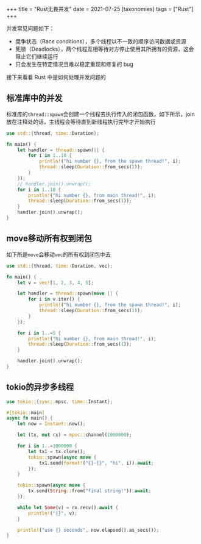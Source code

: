 +++
title = "Rust无畏并发"
date = 2021-07-25
[taxonomies]
  tags = ["Rust"]
+++

并发常见问题如下：

- 竞争状态（Race conditions），多个线程以不一致的顺序访问数据或资源
- 死锁（Deadlocks），两个线程互相等待对方停止使用其所拥有的资源，这会阻止它们继续运行
- 只会发生在特定情况且难以稳定重现和修复的 bug

接下来看看 Rust 中是如何处理并发问题的

<!-- more -->

## 标准库中的并发

标准库的```thread::spawn```会创建一个线程去执行传入的闭包函数，如下所示，join放在注释处的话，主线程会等待直到新线程执行完毕才开始执行

```rust
use std::{thread, time::Duration};

fn main() {
    let handler = thread::spawn(|| {
        for i in 1..10 {
            println!("hi number {}, from the spawn thread!", i);
            thread::sleep(Duration::from_secs(1));
        }
    });
    // handler.join().unwrap();
    for i in 1..10 {
        println!("hi number {}, from main thread!", i);
        thread::sleep(Duration::from_secs(1));
    }
    handler.join().unwrap();
}
```

## move移动所有权到闭包

如下所是```move```会移动```vec```的所有权到闭包中去

```rust
use std::{thread, time::Duration, vec};

fn main() {
    let v = vec![1, 2, 3, 4, 5];

    let handler = thread::spawn(move || {
        for i in v.iter() {
            println!("hi number {}, from the spawn thread!", i);
            thread::sleep(Duration::from_secs(1));
        }
    });

    for i in 1..=5 {
        println!("hi number {}, from main thread!", i);
        thread::sleep(Duration::from_secs(1));
    }

    handler.join().unwrap();
}
```

## tokio的异步多线程

```rust
use tokio::{sync::mpsc, time::Instant};

#[tokio::main]
async fn main() {
    let now = Instant::now();

    let (tx, mut rx) = mpsc::channel(1000000);

    for i in 1..=1000000 {
        let tx1 = tx.clone();
        tokio::spawn(async move {
            tx1.send(format!("{}-{}", "hi", i)).await;
        });
    }

    tokio::spawn(async move {
        tx.send(String::from("final string!")).await;
    });

    while let Some(v) = rx.recv().await {
        println!("{}", v);
    }

    println!("use {} seconds", now.elapsed().as_secs());
}
```